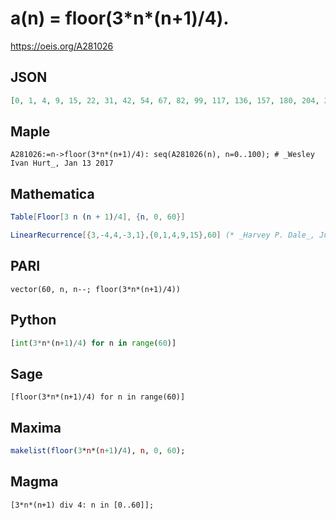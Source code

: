 # a\(n\) \= floor\(3\*n\*\(n\+1\)/4\)\.
https://oeis.org/A281026
## JSON
```JSON
[0, 1, 4, 9, 15, 22, 31, 42, 54, 67, 82, 99, 117, 136, 157, 180, 204, 229, 256, 285, 315, 346, 379, 414, 450, 487, 526, 567, 609, 652, 697, 744, 792, 841, 892, 945, 999, 1054, 1111, 1170, 1230, 1291, 1354, 1419, 1485, 1552, 1621, 1692, 1764, 1837, 1912, 1989, 2067, 2146]
```
## Maple
```Maple
A281026:=n->floor(3*n*(n+1)/4): seq(A281026(n), n=0..100); # _Wesley Ivan Hurt_, Jan 13 2017
```
## Mathematica
```Mathematica
Table[Floor[3 n (n + 1)/4], {n, 0, 60}]
```
```Mathematica
LinearRecurrence[{3,-4,4,-3,1},{0,1,4,9,15},60] (* _Harvey P. Dale_, Jun 04 2023 *)
```
## PARI
```PARI
vector(60, n, n--; floor(3*n*(n+1)/4))
```
## Python
```Python
[int(3*n*(n+1)/4) for n in range(60)]
```
## Sage
```Sage
[floor(3*n*(n+1)/4) for n in range(60)]
```
## Maxima
```Maxima
makelist(floor(3*n*(n+1)/4), n, 0, 60);
```
## Magma
```Magma
[3*n*(n+1) div 4: n in [0..60]];
```
